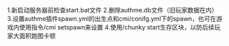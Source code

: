 1.新启动服务器前检查start.bat文件
2.删除authme.db文件（旧玩家数据在内）
3.设置authme插件spawn.yml的出生点和cmi/conifg.yml下的spawn，也可在游戏内使用指令/cmi setspawn来设置
4.使用/chunky start生存区块，以防后续玩家大面积跑图卡顿
